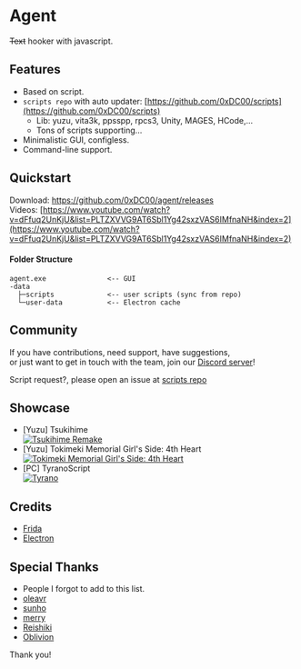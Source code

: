 # Agent
~~Text~~ hooker with javascript.

## Features
- Based on script.
- `scripts repo` with auto updater: [https://github.com/0xDC00/scripts](https://github.com/0xDC00/scripts)
  + Lib: yuzu, vita3k, ppsspp, rpcs3, Unity, MAGES, HCode,...
  + Tons of scripts supporting...
- Minimalistic GUI, configless.
- Command-line support.

## Quickstart
Download: <https://github.com/0xDC00/agent/releases>\
Videos: [https://www.youtube.com/watch?v=dFfuq2UnKjU&list=PLTZXVVG9AT6Sbl1Yg42sxzVAS6IMfnaNH&index=2](https://www.youtube.com/watch?v=dFfuq2UnKjU&list=PLTZXVVG9AT6Sbl1Yg42sxzVAS6IMfnaNH&index=2)
#### Folder Structure
```
agent.exe               <-- GUI
-data
  ├─scripts             <-- user scripts (sync from repo)
  └─user-data           <-- Electron cache
```

## Community
If you have contributions, need support, have suggestions,\
or just want to get in touch with the team, join our [Discord server](https://discord.gg/sWeFsmJYJc)!

Script request?, please open an issue at [scripts repo](https://github.com/0xDC00/scripts/issues)

## Showcase
- [Yuzu] Tsukihime\
  [![Tsukihime Remake](https://img.youtube.com/vi/SD_nO59p0mk/1.jpg)](https://youtu.be/SD_nO59p0mk)
- [Yuzu] Tokimeki Memorial Girl's Side: 4th Heart\
  [![Tokimeki Memorial Girl's Side: 4th Heart](https://img.youtube.com/vi/yvajP5Wtp6U/1.jpg)](https://youtu.be/yvajP5Wtp6U)
- [PC] TyranoScript\
  [![Tyrano](https://img.youtube.com/vi/ZfBEBHd6J7w/1.jpg)](https://youtu.be/ZfBEBHd6J7w)

## Credits
- [Frida](https://github.com/frida/frida)
- [Electron](https://github.com/electron/electron)

## Special Thanks
- People I forgot to add to this list.
- [oleavr](https://github.com/oleavr)
- [sunho](https://github.com/sunho)
- [merry](https://github.com/merryhime)
- [Reishiki](https://www.facebook.com/otomevn)
- [Oblivion](https://discord.com/invite/YE59VVK)

Thank you!

